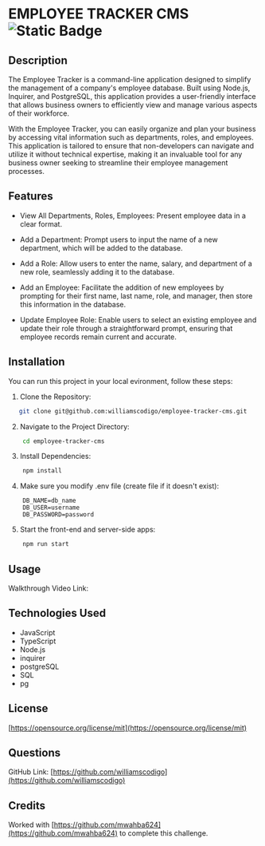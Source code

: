 # EMPLOYEE TRACKER CMS ![Static Badge](https://img.shields.io/badge/license-MIT-blue)

## Description

The Employee Tracker is a command-line application designed to simplify the management of a company's employee database. Built using Node.js, Inquirer, and PostgreSQL, this application provides a user-friendly interface that allows business owners to efficiently view and manage various aspects of their workforce.

With the Employee Tracker, you can easily organize and plan your business by accessing vital information such as departments, roles, and employees. This application is tailored to ensure that non-developers can navigate and utilize it without technical expertise, making it an invaluable tool for any business owner seeking to streamline their employee management processes.


## Features

- View All Departments, Roles, Employees: Present employee data in a clear format.

- Add a Department: Prompt users to input the name of a new department, which will be added to the database.

- Add a Role: Allow users to enter the name, salary, and department of a new role, seamlessly adding it to the database.

- Add an Employee: Facilitate the addition of new employees by prompting for their first name, last name, role, and manager, then store this information in the database.

- Update Employee Role: Enable users to select an existing employee and update their role through a straightforward prompt, ensuring that employee records remain current and accurate.

## Installation 

You can run this project in your local evironment, follow these steps:
1. Clone the Repository:

```bash
   git clone git@github.com:williamscodigo/employee-tracker-cms.git

```

2. Navigate to the Project Directory:

```bash
    cd employee-tracker-cms
```

3. Install Dependencies:

```bash
    npm install
```

4. Make sure you modify .env file (create file if it doesn't exist):

```
    DB_NAME=db_name
    DB_USER=username
    DB_PASSWORD=password
```

5. Start the front-end and server-side apps:

```bash
    npm run start
```

## Usage

Walkthrough Video Link: 

## Technologies Used

- JavaScript
- TypeScript
- Node.js
- inquirer
- postgreSQL
- SQL
- pg

## License
[https://opensource.org/license/mit](https://opensource.org/license/mit)



## Questions
GitHub Link: [https://github.com/williamscodigo](https://github.com/williamscodigo)

## Credits
Worked with [https://github.com/mwahba624](https://github.com/mwahba624) to complete this challenge.
